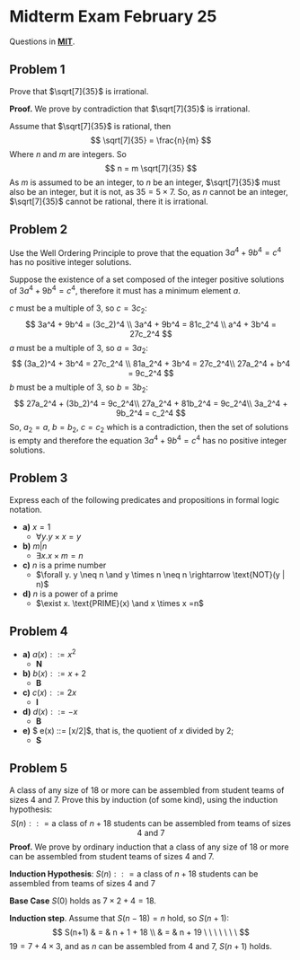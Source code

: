 # Midterm Exam February 25

Questions in [**MIT**](https://openlearninglibrary.mit.edu/assets/courseware/v1/958beb72e297ae53b13636f4e77f3f08/asset-v1:OCW+6.042J+2T2019+type@asset+block/MIT6_042JS15_midterm1.pdf).

## Problem 1

Prove that $\sqrt[7]{35}$ is irrational.

**Proof.** We prove by contradiction that $\sqrt[7]{35}$ is irrational.

Assume that $\sqrt[7]{35}$ is rational, then 
$$
\sqrt[7]{35} = \frac{n}{m}
$$
Where $n$ and $m$ are integers. So
$$
n = m \sqrt[7]{35}
$$
As $m$ is assumed to be an integer, to $n$ be an integer, $\sqrt[7]{35}$ must also be an integer, but it is not, as $35 = 5 \times 7$. So, as $n%$ cannot be an integer, $\sqrt[7]{35}$ cannot be rational, there it is irrational.



## Problem 2

Use the Well Ordering Principle to prove that the equation $3a^4 + 9b^4 = c^4$ has no positive integer solutions.

Suppose the existence of a set composed of the integer positive solutions of $3a^4 + 9b^4 = c^4$, therefore it must has a minimum element $a$.

$c$ must be a multiple of 3, so $c= 3c_2$: 
$$
3a^4 + 9b^4 = (3c_2)^4 \\
3a^4 + 9b^4 = 81c_2^4 \\
a^4 + 3b^4 = 27c_2^4
$$
$a$ must be a multiple of 3, so $a = 3a_2$: 
$$
(3a_2)^4 + 3b^4 = 27c_2^4  \\
81a_2^4 + 3b^4 = 27c_2^4\\
27a_2^4 + b^4 = 9c_2^4
$$
$b$ must be a multiple of 3, so $b = 3b_2$:
$$
27a_2^4 + (3b_2)^4 = 9c_2^4\\
27a_2^4 + 81b_2^4 = 9c_2^4\\
3a_2^4 + 9b_2^4 = c_2^4 
$$
So, $a_2 = a$, $b = b_2$, $c=c_2$ which is a contradiction, then the set of solutions is empty and therefore the equation $3a^4 + 9b^4 = c^4$ has no positive integer solutions.

## Problem 3

Express each of the following predicates and propositions in formal logic notation. 

* **a)** $x = 1$
  * $\forall y. y \times x = y$
* **b)** $m | n$
  * $\exists x. x \times m = n$
* **c)** $n$ is a prime number
  * $\forall y. y \neq n \and y \times n \neq n \rightarrow \text{NOT}(y | n)$
* **d)** $n$ is a power of a prime
  * $\exist x. \text{PRIME}(x) \and x \times x =n$

## Problem 4

* **a)** $a(x) ::= x^2$ 
  * **N**
* **b)** $b(x) ::= x + 2$ 
  * **B**
* **c)** $c(x) ::= 2x$
  * **I**
* **d)** $d(x) ::= -x$
  * **B**
* **e)** $ e(x) ::= [x/2]$, that is, the quotient of $x$ divided by 2;
  * **S**

## Problem 5

A class of any size of 18 or more can be assembled from student teams of sizes 4 and 7. Prove this by induction (of some kind), using the induction hypothesis:
$$
S(n) :: = \text{a class of } n + 18 \text{ students can be assembled from teams of sizes 4 and 7}
$$
**Proof.** We prove by ordinary induction that a class of any size of 18 or more can be assembled from student teams of sizes 4 and 7.

**Induction Hypothesis**: $S(n) :: = \text{a class of } n + 18 \text{ students can be assembled from teams of sizes 4 and 7}$

**Base Case** $S(0)$ holds as $7 \times 2 + 4 = 18$.

**Induction step**. Assume that $S(n-18) = n$ hold, so $S(n+1)$:
$$
S(n+1) & = & n + 1 + 18 \\
& = & n + 19 \ \ \ \ \ \ \
$$
$19 = 7 + 4 \times 3$, and as $n$ can be assembled from 4 and 7, $S(n+1)$ holds.